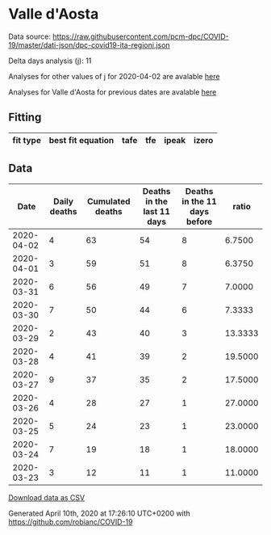 # Valle d'Aosta

Data source: https://raw.githubusercontent.com/pcm-dpc/COVID-19/master/dati-json/dpc-covid19-ita-regioni.json

Delta days analysis (j): 11

Analyses for other values of j for 2020-04-02 are avalable [here](../README.md)

Analyses for Valle d'Aosta for previous dates are avalable [here](../../README.md)

## Fitting 
|fit type|best fit equation|tafe|tfe|ipeak|izero|
|-------|-----|--------|------|---|---|

## Data
|Date|Daily deaths|Cumulated deaths|Deaths in the last 11 days|Deaths in the 11 days before|ratio|
|----|----------|-----------|-------|--------------------|-----|
|2020-04-02|4|63|54|8|6.7500|
|2020-04-01|3|59|51|8|6.3750|
|2020-03-31|6|56|49|7|7.0000|
|2020-03-30|7|50|44|6|7.3333|
|2020-03-29|2|43|40|3|13.3333|
|2020-03-28|4|41|39|2|19.5000|
|2020-03-27|9|37|35|2|17.5000|
|2020-03-26|4|28|27|1|27.0000|
|2020-03-25|5|24|23|1|23.0000|
|2020-03-24|7|19|18|1|18.0000|
|2020-03-23|3|12|11|1|11.0000|

[Download data as CSV](COVID-19_valle_d'aosta_j11_2020-04-02.csv)

Generated April 10th, 2020 at 17:26:10 UTC+0200 with https://github.com/robianc/COVID-19
